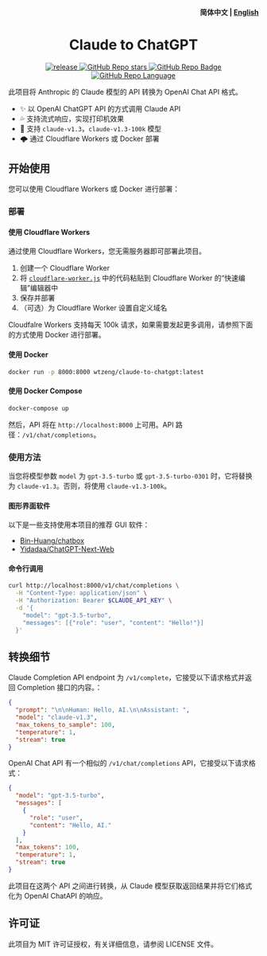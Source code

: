 <h4 align="right">
  <strong>简体中文</strong> | <a href="https://github.com/jtsang4/claude-to-chatgpt">English</a>
</h4>

<div>
  <h1 align="center">Claude to ChatGPT</h1>
  <p align="center">
    <a href="https://github.com/jtsang4/claude-to-chatgpt/releases" target="_blank">
        <img src="https://github.com/jtsang4/claude-to-chatgpt/actions/workflows/docker.yaml/badge.svg" alt="release">
    </a>
    <a href="https://github.com/jtsang4/claude-to-chatgpt/releases">
        <img alt="GitHub Repo stars" src="https://img.shields.io/github/stars/jtsang4/claude-to-chatgpt?style=flat">
    </a>
    <a href="https://github.com/jtsang4/claude-to-chatgpt/releases">
        <img alt="GitHub Repo Badge" src="https://img.shields.io/badge/anthropic-claude-orange?style=flat">
    </a>
    <a href="https://github.com/jtsang4/claude-to-chatgpt/releases">
        <img alt="GitHub Repo Language" src="https://img.shields.io/badge/langurage-js/py-brightgreen?style=flat&color=blue">
    </a>
  </p>
</div>

此项目将 Anthropic 的 Claude 模型的 API 转换为 OpenAI Chat API 格式。

* ✨ 以 OpenAI ChatGPT API 的方式调用 Claude API
* 💦 支持流式响应，实现打印机效果
* 🐻 支持 `claude-v1.3`，`claude-v1.3-100k` 模型
* 🌩️ 通过 Cloudflare Workers 或 Docker 部署

## 开始使用

您可以使用 Cloudflare Workers 或 Docker 进行部署：

### 部署

#### 使用 Cloudflare Workers

通过使用 Cloudflare Workers，您无需服务器即可部署此项目。

1. 创建一个 Cloudflare Worker
2. 将 [`cloudflare-worker.js`](https://github.com/jtsang4/claude-to-chatgpt/blob/main/cloudflare-worker.js) 中的代码粘贴到 Cloudflare Worker 的“快速编辑”编辑器中
3. 保存并部署
4. （可选）为 Cloudflare Worker 设置自定义域名

Cloudfalre Workers 支持每天 100k 请求，如果需要发起更多调用，请参照下面的方式使用 Docker 进行部署。

#### 使用 Docker

```bash
docker run -p 8000:8000 wtzeng/claude-to-chatgpt:latest
```

#### 使用 Docker Compose

```bash
docker-compose up
```

然后，API 将在 `http://localhost:8000` 上可用。API 路径：`/v1/chat/completions`。

### 使用方法

当您将模型参数 `model` 为 `gpt-3.5-turbo` 或 `gpt-3.5-turbo-0301` 时，它将替换为 `claude-v1.3`。否则，将使用 `claude-v1.3-100k`。


#### 图形界面软件

以下是一些支持使用本项目的推荐 GUI 软件：

* [Bin-Huang/chatbox](https://github.com/Bin-Huang/chatbox)
* [Yidadaa/ChatGPT-Next-Web](https://github.com/Yidadaa/ChatGPT-Next-Web)

#### 命令行调用

```bash
curl http://localhost:8000/v1/chat/completions \
  -H "Content-Type: application/json" \
  -H "Authorization: Bearer $CLAUDE_API_KEY" \
  -d '{
    "model": "gpt-3.5-turbo",
    "messages": [{"role": "user", "content": "Hello!"}]
  }'
```

## 转换细节

Claude Completion API endpoint 为 `/v1/complete`，它接受以下请求格式并返回 Completion 接口的内容。：

```json
{
  "prompt": "\n\nHuman: Hello, AI.\n\nAssistant: ",
  "model": "claude-v1.3",
  "max_tokens_to_sample": 100,
  "temperature": 1,
  "stream": true
}
```

OpenAI Chat API 有一个相似的 `/v1/chat/completions` API，它接受以下请求格式：

```json
{
  "model": "gpt-3.5-turbo",
  "messages": [
    {
      "role": "user",
      "content": "Hello, AI."
    }
  ],
  "max_tokens": 100,
  "temperature": 1,
  "stream": true
}
```

此项目在这两个 API 之间进行转换，从 Claude 模型获取返回结果并将它们格式化为 OpenAI ChatAPI 的响应。

## 许可证

此项目为 MIT 许可证授权，有关详细信息，请参阅 LICENSE 文件。
